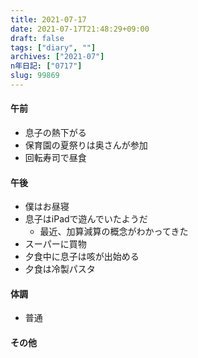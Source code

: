 ```yaml
---
title: 2021-07-17
date: 2021-07-17T21:48:29+09:00
draft: false
tags: ["diary", ""]
archives: ["2021-07"]
n年日記: ["0717"]
slug: 99869
---
```

#### 午前
- 息子の熱下がる
- 保育園の夏祭りは奥さんが参加
- 回転寿司で昼食
#### 午後
- 僕はお昼寝
- 息子はiPadで遊んでいたようだ
  - 最近、加算減算の概念がわかってきた
- スーパーに買物
- 夕食中に息子は咳が出始める
- 夕食は冷製パスタ
#### 体調
- 普通
#### その他
